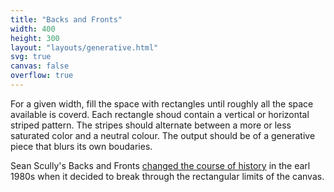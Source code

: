 ```yaml
---
title: "Backs and Fronts"
width: 400
height: 300
layout: "layouts/generative.html"
svg: true
canvas: false
overflow: true
---
```


For a given width, fill the space with rectangles until roughly all the space available is coverd. Each rectangle shoud contain a vertical or horizontal striped pattern. The stripes should alternate between a more or less saturated color and a neutral colour. The output should be of a generative piece that blurs its own boudaries.

Sean Scully's Backs and Fronts [changed the course of history](https://www.bbc.com/culture/article/20210927-backs-and-fronts-the-painting-that-changed-the-course-of-ar) in the earl 1980s when it decided to break through the rectangular limits of the canvas.
